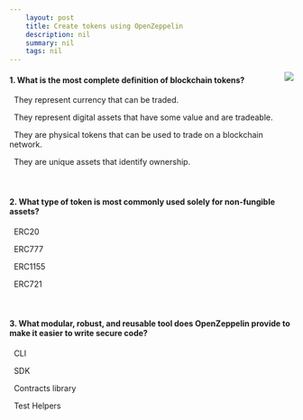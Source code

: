 ```yaml
---
    layout: post
    title: Create tokens using OpenZeppelin 
    description: nil
    summary: nil
    tags: nil
---
```



 <a target="_blank" href="https://docs.microsoft.com/en-us/learn/modules/blockchain-tokens/7-knowledge-check/"><i class="fas fa-external-link-alt"></i> </a>
 <img align="right" src="https://docs.microsoft.com/en-us/learn/achievements/reactors/blockchain-tokens.svg">
####  1. What is the most complete definition of blockchain tokens?


<i class='far fa-square'></i> &nbsp;&nbsp;They represent currency that can be traded.

<i class='fas fa-check-square' style='color: Dodgerblue;'></i> &nbsp;&nbsp;They represent digital assets that have some value and are tradeable.

<i class='far fa-square'></i> &nbsp;&nbsp;They are physical tokens that can be used to trade on a blockchain network.

<i class='far fa-square'></i> &nbsp;&nbsp;They are unique assets that identify ownership.
<br />
<br />
<br />

####  2. What type of token is most commonly used solely for non-fungible assets?


<i class='far fa-square'></i> &nbsp;&nbsp;ERC20

<i class='far fa-square'></i> &nbsp;&nbsp;ERC777

<i class='far fa-square'></i> &nbsp;&nbsp;ERC1155

<i class='fas fa-check-square' style='color: Dodgerblue;'></i> &nbsp;&nbsp;ERC721
<br />
<br />
<br />

####  3. What modular, robust, and reusable tool does OpenZeppelin provide to make it easier to write secure code?


<i class='far fa-square'></i> &nbsp;&nbsp;CLI

<i class='far fa-square'></i> &nbsp;&nbsp;SDK

<i class='fas fa-check-square' style='color: Dodgerblue;'></i> &nbsp;&nbsp;Contracts library

<i class='far fa-square'></i> &nbsp;&nbsp;Test Helpers
<br />
<br />
<br />
